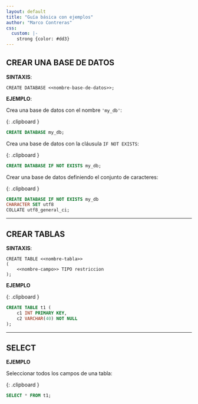 ```yaml
---
layout: default
title: "Guía básica con ejemplos"
author: "Marco Contreras"
css:
  custom: |-
    strong {color: #dd3}
---
```



## CREAR UNA BASE DE DATOS

**SINTAXIS**:

```text
CREATE DATABASE <<nombre-base-de-datos>>;
```

**EJEMPLO**:

Crea una base de datos con el nombre `'my_db'`:

{: .clipboard }
```sql
CREATE DATABASE my_db;
```
Crea una base de datos con la cláusula `IF NOT EXISTS`:

{: .clipboard }
```sql
CREATE DATABASE IF NOT EXISTS my_db;
```

Crear una base de datos definiendo el conjunto de caracteres:

{: .clipboard }
```sql
CREATE DATABASE IF NOT EXISTS my_db
CHARACTER SET utf8
COLLATE utf8_general_ci;
```


---

## CREAR TABLAS

**SINTAXIS**:

```text
CREATE TABLE <<nombre-tabla>>
(
	<<nombre-campo>> TIPO restriccion
);
```

**EJEMPLO**

{: .clipboard }
```sql
CREATE TABLE t1 (
	c1 INT PRIMARY KEY, 
	c2 VARCHAR(40) NOT NULL
);
```
---

## SELECT

**EJEMPLO**

Seleccionar todos los campos de una tabla:

{: .clipboard }
```sql
SELECT * FROM t1;
```


<!-- <div style="position: relative;">
{% highlight sql %}
CREATE TABLE t1 (c1 INT PRIMARY KEY);
{% endhighlight %}
<enidev-button 
    data-btn="compiler" 
    data-lang="mysql" 
    data-ext="sql"
    data-content="{{ CREATE TABLE t1 (c1 INT PRIMARY KEY); }}"></enidev-button>
</div> -->
